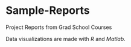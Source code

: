 # Sample-Reports
Project Reports from Grad School Courses

Data visualizations are made with *R* and *Matlab*.

